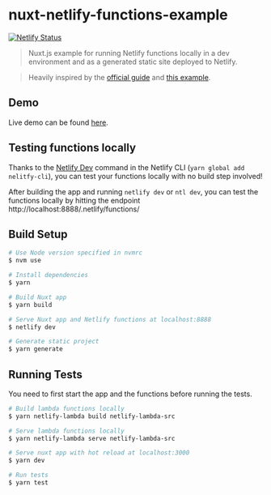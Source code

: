 # nuxt-netlify-functions-example

[![Netlify Status](https://api.netlify.com/api/v1/badges/ae375e95-eb24-46ed-95d3-a8591add95bc/deploy-status)](https://app.netlify.com/sites/nuxt-netlify-functions-example/deploys)

> Nuxt.js example for running Netlify functions locally in a dev environment and as a generated static site deployed to Netlify.

> Heavily inspired by the [official guide](https://functions-playground.netlify.com/) and [this example](https://github.com/stefanjudis/service-party).

## Demo
Live demo can be found [here](https://nuxt-netlify-functions-example.netlify.com/).


## Testing functions locally
Thanks to the [Netlify Dev](https://www.netlify.com/products/dev/) command in the Netlify CLI (`yarn global add nelitfy-cli`), you can test your functions locally with no build step involved!

After building the app and running `netlify dev` or `ntl dev`, you can test the functions locally by hitting the endpoint http://localhost:8888/.netlify/functions/<function-name>


## Build Setup

``` bash
# Use Node version specified in nvmrc
$ nvm use

# Install dependencies
$ yarn

# Build Nuxt app
$ yarn build

# Serve Nuxt app and Netlify functions at localhost:8888
$ netlify dev

# Generate static project
$ yarn generate
```

## Running Tests
You need to first start the app and the functions before running the tests.

``` bash
# Build lambda functions locally
$ yarn netlify-lambda build netlify-lambda-src

# Serve lambda functions locally
$ yarn netlify-lambda serve netlify-lambda-src

# Serve nuxt app with hot reload at localhost:3000
$ yarn dev

# Run tests
$ yarn test
```